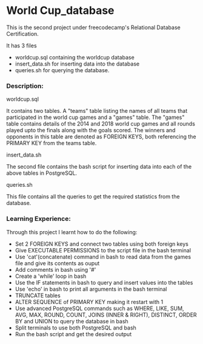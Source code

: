 # World Cup_database

This is the second project under freecodecamp's Relational Database Certification.

It has 3 files
- worldcup.sql containing the worldcup database
- insert_data.sh for inserting data into the database
- queries.sh for querying the database.

### Description:

worldcup.sql

It contains two tables. A "teams" table listing the names of all teams that participated in the world cup games and a "games" table.
The "games" table contains details of the 2014 and 2018 world cup games and all rounds played upto the finals along with the goals scored. The winners and opponents in this table are denoted as FOREIGN KEYS, both referencing the PRIMARY KEY from the teams table.

insert_data.sh

The second file contains the bash script for inserting data into each of the above tables in PostgreSQL.

queries.sh

This file contains all the queries to get the required statistics from the database.

### Learning Experience:

Through this project I learnt how to do the following:

- Set 2 FOREIGN KEYS and connect two tables using both foreign keys
- Give EXECUTABLE PERMISSIONS to the script file in the bash terminal
- Use 'cat'(concatenate) command in bash to read data from the games file and give its contents as ouput
- Add comments in bash using '#'
- Create a 'while' loop in bash
- Use the IF statements in bash to query and insert values into the tables
- Use 'echo' in bash to print all arguments in the bash terminal
- TRUNCATE tables
- ALTER SEQUENCE of PRIMARY KEY making it restart with 1
- Use advanced PostgreSQL commands such as WHERE, LIKE, SUM, AVG, MAX, ROUND, COUNT, JOINS (INNER & RIGHT), DISTINCT, ORDER BY and UNION to query the database in bash 
- Split terminals to use both PostgreSQL and bash
- Run the bash script and get the desired output



